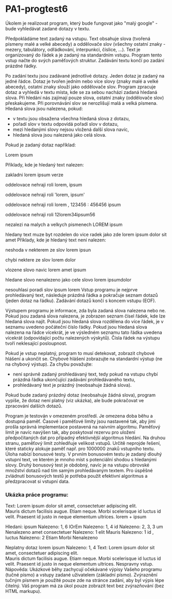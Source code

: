 # PA1-progtest6

Úkolem je realizovat program, který bude fungovat jako "malý google" - bude vyhledávat zadané dotazy v textu.

Předpokládáme text zadaný na vstupu. Text obsahuje slova (tvořená písmeny malé a velké abecedy) a oddělovače slov (všechny ostatní znaky - mezery, tabulátory, odřádkování, interpunkci, číslice, ...). Text je organizovaný do řádek a je zadaný na standardním vstupu. Program tento vstup načte do svých paměťových struktur. Zadávání textu končí po zadání prázdné řádky.

Po zadání textu jsou zadávané jednotlivé dotazy. Jeden dotaz je zadaný na jedné řádce. Dotaz je tvořen jedním nebo více slovy (znaky malé a velké abecedy), ostatní znaky slouží jako oddělovače slov. Program zpracuje dotaz a vyhledá v textu místa, kde se za sebou nachází zadaná hledaná slova. Při hledání nás zajímají pouze slova, ostatní znaky (oddělovače slov) přeskakujeme. Při porovnávání slov se nerozlišují malá a velká písmena. Hledaná slova jsou nalezena, pokud:

* v textu jsou obsažena všechna hledaná slova z dotazu,
* pořadí slov v textu odpovídá pořadí slov v dotazu,
* mezi hledanými slovy nejsou vložená další slova navíc,
* hledaná slova jsou nalezená jako celá slova.

Pokud je zadaný dotaz například:

Lorem ipsum

Příklady, kde je hledaný text nalezen:

zakladni lorem ipsum verze

oddelovace nehraji roli lorem, ipsum

oddelovace nehraji roli 'lorem, ipsum'

oddelovace nehraji roli lorem   , 123456 : 456456 ipsum

oddelovace nehraji roli 12lorem34ipsum56

nezalezi na malych a velkych pismenech LOREM ipsum

hledany text muze byt rozdelen do vice radek jako zde lorem
ipsum dolor sit amet
Příklady, kde je hledaný text není nalezen:

neshoda v nekterem ze slov lorem ipsun

chybi nektere ze slov lorem dolor

vlozene slovo navic lorem amet ipsum

hledane slovo nenalezeno jako cele slovo lorem ipsumdolor

nesouhlasi poradi slov ipsum lorem
Vstup programu je nejprve prohledávaný text, následuje prázdná řádka a pokračuje seznam dotazů (jeden dotaz na řádku). Zadávání dotazů končí s koncem vstupu (EOF).

Výstupem programu je informace, zda byla zadaná slova nalezena nebo ne. Pokud jsou zadaná slova nalezena, je zobrazen seznam čísel řádek, kde lze hledaná slova najít. Pokud jsou hledaná slova rozdělena do více řádek, je v seznamu uvedeno počáteční číslo řádky. Pokud jsou hledaná slova nalezena na řádce vícekrát, je ve výsledném seznamu tato řádka uvedena vícekrát (odpovídající počtu nalezených výskytů). Čísla řádek na výstupu tvoří neklesající posloupnost.

Pokud je vstup neplatný, program to musí detekovat, zobrazit chybové hlášení a ukončit se. Chybové hlášení zobrazujte na standardní výstup (ne na chybový výstup). Za chybu považujte:

* není správně zadaný prohledávaný text, tedy pokud na vstupu chybí prázdná řádka ukončující zadávání prohledávaného textu,
* prohledávaný text je prázdný (neobsahuje žádná slova).

Pokud bude zadaný prázdný dotaz (neobsahuje žádná slova), program vypíše, že dotaz není platný (viz ukázka), ale bude pokračovat ve zpracování dalších dotazů.

Program je testován v omezeném prostředí. Je omezena doba běhu a dostupná paměť. Časové i paměťové limity jsou nastavené tak, aby jimi prošla správná implementace postavená na naivním algoritmu. Paměťový limit je navíc navýšen tak, aby poskytoval rezervu pro uložení předpočítaných dat pro případný efektivnější algoritmus hledání. Na druhou stranu, paměťový limit zohledňuje velikost vstupů. Určitě neprojde řešení, které staticky alokuje paměť např. pro 1000000 znaků vstupního textu. Úloha nabízí bonusové testy. V prvním bonusovém testu je zadaný dlouhý vstupní text, ve kterém je mnoho míst s potenciální shodou s hledanými slovy. Druhý bonusový test je obdobný, navíc je na vstupu obrovské množství dotazů nad tím samým prohledávaným textem. Pro úspěšné zvládnutí bonusových testů je potřeba použít efektivní algoritmus a předzpracovat si vstupní data.

### Ukázka práce programu:


Text:
Lorem ipsum dolor sit amet, consectetuer adipiscing elit.  
Mauris dictum facilisis augue. Etiam neque. Morbi scelerisque id
luctus id velit. Praesent id justo in neque elementum ultrices.
lorem
+
ipsum

Hledani:
ipsum
Nalezeno: 1, 6
lOrEm
Nalezeno: 1, 4
id
Nalezeno: 2, 3, 3
um
Nenalezeno
amet   consectetuer
Nalezeno: 1
elit Mauris
Nalezeno: 1
id    ,    luctus
Nalezeno: 2
Etiam Morbi
Nenalezeno

Neplatny dotaz
lorem ipsum
Nalezeno: 1, 4
Text:
Lorem ipsum dolor sit amet, consectetuer adipiscing elit.  
Mauris dictum facilisis augue. Etiam neque. Morbi scelerisque id
luctus id velit. Praesent id justo in neque elementum ultrices.
Nespravny vstup.
Nápověda:
Ukázkové běhy zachycují očekávané výpisy Vašeho programu (tučné písmo) a vstupy zadané uživatelem (základní písmo). Zvýraznění tučným písmem je použité pouze zde na stránce zadání, aby byl výpis lépe čitelný. Váš program má za úkol pouze zobrazit text bez zvýrazňování (bez HTML markupu).
